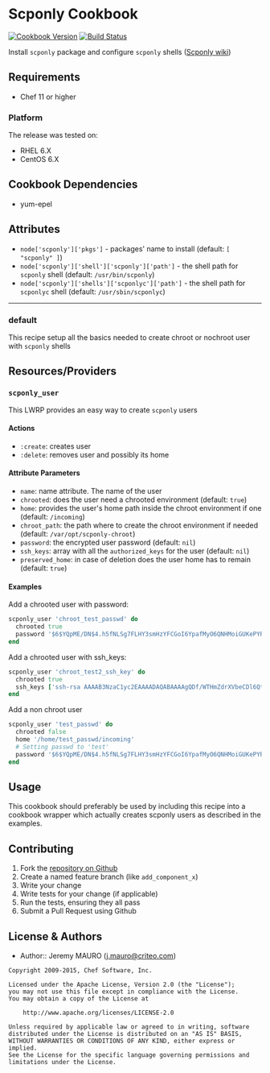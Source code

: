 Scponly Cookbook
================
[![Cookbook Version][cookbook_version]][cookbook]
[![Build Status][build_status]][build_status]

Install `scponly` package and configure `scponly` shells ([Scponly wiki](https://github.com/scponly/scponly/wiki))

Requirements
------------
- Chef 11 or higher

### Platform
The release was tested on:
* RHEL 6.X
* CentOS 6.X

Cookbook Dependencies
------------
- yum-epel

Attributes
----------
- `node['scponly']['pkgs']` - packages' name to install (default: `[ "scponly" ]`)
- `node['scponly']['shell']['scponly']['path']` - the shell path for `scponly` shell (default: `/usr/bin/scponly`)
- `node['scponly']['shells']['scponlyc']['path']` - the shell path for `scponlyc` shell (default: `/usr/sbin/scponlyc`)

-------
### default
This recipe setup all the basics needed to create chroot or nochroot user with `scponly` shells

Resources/Providers
-------------------
### `scponly_user`
This LWRP provides an easy way to create `scponly` users

#### Actions
- `:create`: creates user
- `:delete`: removes user and possibly its home

#### Attribute Parameters
- `name`: name attribute. The name of the user
- `chrooted`: does the user need a chrooted environment (default: `true`)
- `home`: provides the user's home path inside the chroot environment if one (default: `/incoming`)
- `chroot_path`: the path where to create the chroot environment if needed (default: `/var/opt/scponly-chroot`)
- `password`: the encrypted user password (default: `nil`)
- `ssh_keys`: array with all the `authorized_keys` for the user (default: `nil`)
- `preserved_home`: in case of deletion does the user home has to remain (default: `true`)

#### Examples

Add a chrooted user with password:
```ruby
scponly_user 'chroot_test_passwd' do
  chrooted true
  password '$6$YQpME/DN$4.h5fNLSg7FLHY3smHzYFCGoI6YpafMyO6QNHMoiGUKePYPSdn9LgSZrxzwLAdtRTgiPhAUZbp0uHcsGGjlJv.'
end
```
Add a chrooted user with ssh_keys:
```ruby
scponly_user 'chroot_test2_ssh_key' do
  chrooted true
  ssh_keys ['ssh-rsa AAAAB3NzaC1yc2EAAAADAQABAAAAgQDf/WTHmZdrXVbeCDl6Qtt27qcpNZPgTfSgcU6qzJgsPnlBIEddHMZTDziK+MFR2bYfMq1lWUyrZD83nmm/TZRxNAzn8TerEb6ERxsn9TFuTjkq8HmpSbhCq9a+2YlWk/lp/+oeJdZoQmNVB8xQ/g7uvuncxUPkKGHx4Smxeuq6Mw== test2@kitchen-test']
end
```
Add a non chroot user
```ruby
scponly_user 'test_passwd' do
  chrooted false
  home '/home/test_passwd/incoming'
  # Setting passwd to 'test'
  password '$6$YQpME/DN$4.h5fNLSg7FLHY3smHzYFCGoI6YpafMyO6QNHMoiGUKePYPSdn9LgSZrxzwLAdtRTgiPhAUZbp0uHcsGGjlJv.'
end
```

Usage
-----
This cookbook should preferably be used by including this recipe into a cookbook wrapper which actually creates scponly users as described in the examples.

Contributing
------------
1. Fork the [repository on Github][repository]
2. Create a named feature branch (like `add_component_x`)
3. Write your change
4. Write tests for your change (if applicable)
5. Run the tests, ensuring they all pass
6. Submit a Pull Request using Github

License & Authors
-----------------
- Author:: Jeremy MAURO (j.mauro@criteo.com)


```text
Copyright 2009-2015, Chef Software, Inc.

Licensed under the Apache License, Version 2.0 (the "License");
you may not use this file except in compliance with the License.
You may obtain a copy of the License at

    http://www.apache.org/licenses/LICENSE-2.0

Unless required by applicable law or agreed to in writing, software
distributed under the License is distributed on an "AS IS" BASIS,
WITHOUT WARRANTIES OR CONDITIONS OF ANY KIND, either express or implied.
See the License for the specific language governing permissions and
limitations under the License.
```
[repository]:               https://github.com/criteo-cookbooks/scponly
[build_status]:             https://api.travis-ci.org/criteo-cookbooks/scponly.svg?branch=master
[cookbook_version]:         https://img.shields.io/cookbook/v/scponly.svg
[cookbook]:                 https://supermarket.chef.io/cookbooks/scponly
